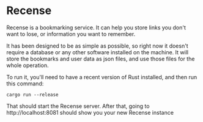 # Recense

Recense is a bookmarking service. It can help you store links you don't want to lose, or information you want to remember.

It has been designed to be as simple as possible, so right now it doesn't require a database or any other software installed on the machine. It will store the bookmarks and user data as json files, and use those files for the whole operation.

To run it, you'll need to have a recent version of Rust installed, and then run this command:

    cargo run --release
    
That should start the Recense server. After that, going to http://localhost:8081 should show you your new Recense instance
